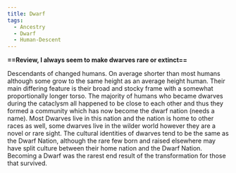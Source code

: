 ```yaml
---
title: Dwarf
tags:
  - Ancestry
  - Dwarf
  - Human-Descent
---
```

**==Review, I always seem to make dwarves rare or extinct==**

Descendants of changed humans. On average shorter than most humans although some grow to the same height as an average height human. Their main differing feature is their broad and stocky frame with a somewhat proportionally longer torso. The majority of humans who became dwarves during the cataclysm all happened to be close to each other and thus they formed a community which has now become the dwarf nation (needs a name). Most Dwarves live in this nation and the nation is home to other races as well, some dwarves live in the wilder world however they are a novel or rare sight. The cultural identities of dwarves tend to be the same as the Dwarf Nation, although the rare few born and raised elsewhere may have split culture between their home nation and the Dwarf Nation. Becoming a Dwarf was the rarest end result of the transformation for those that survived.

